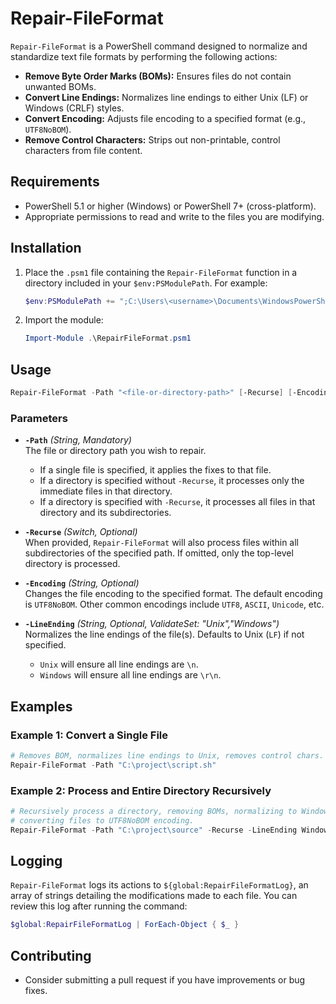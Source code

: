 # Repair-FileFormat

`Repair-FileFormat` is a PowerShell command designed to normalize and standardize text file formats by performing the following actions:

- **Remove Byte Order Marks (BOMs):** Ensures files do not contain unwanted BOMs.
- **Convert Line Endings:** Normalizes line endings to either Unix (LF) or Windows (CRLF) styles.
- **Convert Encoding:** Adjusts file encoding to a specified format (e.g., `UTF8NoBOM`).
- **Remove Control Characters:** Strips out non-printable, control characters from file content.

## Requirements

- PowerShell 5.1 or higher (Windows) or PowerShell 7+ (cross-platform).
- Appropriate permissions to read and write to the files you are modifying.

## Installation

1. Place the `.psm1` file containing the `Repair-FileFormat` function in a directory included in your `$env:PSModulePath`. For example:

    ```powershell
   $env:PSModulePath += ";C:\Users\<username>\Documents\WindowsPowerShell\Modules\"
    ```

2. Import the module:

    ```powershell
    Import-Module .\RepairFileFormat.psm1
    ```

## Usage

```powershell
Repair-FileFormat -Path "<file-or-directory-path>" [-Recurse] [-Encoding "<encoding>"]
```

### Parameters

- **`-Path`** *(String, Mandatory)*  
  The file or directory path you wish to repair.  
  - If a single file is specified, it applies the fixes to that file.
  - If a directory is specified without `-Recurse`, it processes only the immediate files in that directory.
  - If a directory is specified with `-Recurse`, it processes all files in that directory and its subdirectories.

- **`-Recurse`** *(Switch, Optional)*  
  When provided, `Repair-FileFormat` will also process files within all subdirectories of the specified path. If omitted, only the top-level directory is processed.

- **`-Encoding`** *(String, Optional)*  
  Changes the file encoding to the specified format. The default encoding is `UTF8NoBOM`. Other common encodings include `UTF8`, `ASCII`, `Unicode`, etc.

- **`-LineEnding`** *(String, Optional, ValidateSet: "Unix","Windows")*  
  Normalizes the line endings of the file(s). Defaults to Unix (`LF`) if not specified.
  - `Unix` will ensure all line endings are `\n`.
  - `Windows` will ensure all line endings are `\r\n`.

## Examples

### Example 1: Convert a Single File

```powershell
# Removes BOM, normalizes line endings to Unix, removes control chars.
Repair-FileFormat -Path "C:\project\script.sh"
```

### Example 2: Process and Entire Directory Recursively

```powershell
# Recursively process a directory, removing BOMs, normalizing to Windows line endings, and
# converting files to UTF8NoBOM encoding.
Repair-FileFormat -Path "C:\project\source" -Recurse -LineEnding Windows -Encoding UTF8NoBOM
```

## Logging

`Repair-FileFormat` logs its actions to `${global:RepairFileFormatLog}`, an array of strings detailing the modifications made to each file. You can review this log after running the command:

```powershell
$global:RepairFileFormatLog | ForEach-Object { $_ }
```

## Contributing

- Consider submitting a pull request if you have improvements or bug fixes.

